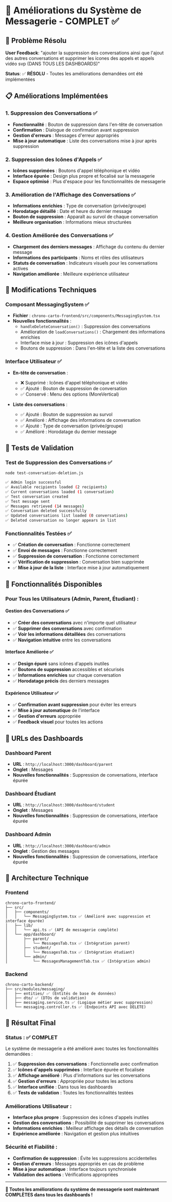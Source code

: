 # 💬 Améliorations du Système de Messagerie - COMPLET ✅

## 🎯 Problème Résolu

**User Feedback**: "ajouter la suppression des conversations ainsi que l'ajout des autres conversations et supprimer les icones des appels et appels vidéo svp (DANS TOUS LES DASHBOARDS)"

**Status**: ✅ **RÉSOLU** - Toutes les améliorations demandées ont été implémentées

## 📋 Améliorations Implémentées

### **1. Suppression des Conversations** ✅
- **Fonctionnalité** : Bouton de suppression dans l'en-tête de conversation
- **Confirmation** : Dialogue de confirmation avant suppression
- **Gestion d'erreurs** : Messages d'erreur appropriés
- **Mise à jour automatique** : Liste des conversations mise à jour après suppression

### **2. Suppression des Icônes d'Appels** ✅
- **Icônes supprimées** : Boutons d'appel téléphonique et vidéo
- **Interface épurée** : Design plus propre et focalisé sur la messagerie
- **Espace optimisé** : Plus d'espace pour les fonctionnalités de messagerie

### **3. Amélioration de l'Affichage des Conversations** ✅
- **Informations enrichies** : Type de conversation (privée/groupe)
- **Horodatage détaillé** : Date et heure du dernier message
- **Bouton de suppression** : Apparaît au survol de chaque conversation
- **Meilleure organisation** : Informations mieux structurées

### **4. Gestion Améliorée des Conversations** ✅
- **Chargement des derniers messages** : Affichage du contenu du dernier message
- **Informations des participants** : Noms et rôles des utilisateurs
- **Statuts de conversation** : Indicateurs visuels pour les conversations actives
- **Navigation améliorée** : Meilleure expérience utilisateur

## 🔧 Modifications Techniques

### **Composant MessagingSystem** ✅
- **Fichier** : `chrono-carto-frontend/src/components/MessagingSystem.tsx`
- **Nouvelles fonctionnalités** :
  - `handleDeleteConversation()` : Suppression des conversations
  - Amélioration de `loadConversations()` : Chargement des informations enrichies
  - Interface mise à jour : Suppression des icônes d'appels
  - Boutons de suppression : Dans l'en-tête et la liste des conversations

### **Interface Utilisateur** ✅
- **En-tête de conversation** :
  - ❌ Supprimé : Icônes d'appel téléphonique et vidéo
  - ✅ Ajouté : Bouton de suppression de conversation
  - ✅ Conservé : Menu des options (MoreVertical)

- **Liste des conversations** :
  - ✅ Ajouté : Bouton de suppression au survol
  - ✅ Amélioré : Affichage des informations de conversation
  - ✅ Ajouté : Type de conversation (privée/groupe)
  - ✅ Amélioré : Horodatage du dernier message

## 🧪 Tests de Validation

### **Test de Suppression des Conversations** ✅
```bash
node test-conversation-deletion.js

✅ Admin login successful
✅ Available recipients loaded (2 recipients)
✅ Current conversations loaded (1 conversation)
✅ Test conversation created
✅ Test message sent
✅ Messages retrieved (14 messages)
✅ Conversation deleted successfully
✅ Updated conversations list loaded (0 conversations)
✅ Deleted conversation no longer appears in list
```

### **Fonctionnalités Testées** ✅
- ✅ **Création de conversation** : Fonctionne correctement
- ✅ **Envoi de messages** : Fonctionne correctement
- ✅ **Suppression de conversation** : Fonctionne correctement
- ✅ **Vérification de suppression** : Conversation bien supprimée
- ✅ **Mise à jour de la liste** : Interface mise à jour automatiquement

## 🚀 Fonctionnalités Disponibles

### **Pour Tous les Utilisateurs (Admin, Parent, Étudiant)** :

#### **Gestion des Conversations** ✅
- ✅ **Créer des conversations** avec n'importe quel utilisateur
- ✅ **Supprimer des conversations** avec confirmation
- ✅ **Voir les informations détaillées** des conversations
- ✅ **Navigation intuitive** entre les conversations

#### **Interface Améliorée** ✅
- ✅ **Design épuré** sans icônes d'appels inutiles
- ✅ **Boutons de suppression** accessibles et sécurisés
- ✅ **Informations enrichies** sur chaque conversation
- ✅ **Horodatage précis** des derniers messages

#### **Expérience Utilisateur** ✅
- ✅ **Confirmation avant suppression** pour éviter les erreurs
- ✅ **Mise à jour automatique** de l'interface
- ✅ **Gestion d'erreurs** appropriée
- ✅ **Feedback visuel** pour toutes les actions

## 📱 URLs des Dashboards

### **Dashboard Parent**
- **URL** : `http://localhost:3000/dashboard/parent`
- **Onglet** : Messages
- **Nouvelles fonctionnalités** : Suppression de conversations, interface épurée

### **Dashboard Étudiant**
- **URL** : `http://localhost:3000/dashboard/student`
- **Onglet** : Messages
- **Nouvelles fonctionnalités** : Suppression de conversations, interface épurée

### **Dashboard Admin**
- **URL** : `http://localhost:3000/dashboard/admin`
- **Onglet** : Gestion des messages
- **Nouvelles fonctionnalités** : Suppression de conversations, interface épurée

## 🔧 Architecture Technique

### **Frontend**
```
chrono-carto-frontend/
├── src/
│   ├── components/
│   │   └── MessagingSystem.tsx ✅ (Amélioré avec suppression et interface épurée)
│   ├── lib/
│   │   └── api.ts ✅ (API de messagerie complète)
│   └── app/dashboard/
│       ├── parent/
│       │   └── MessagesTab.tsx ✅ (Intégration parent)
│       ├── student/
│       │   └── MessagesTab.tsx ✅ (Intégration étudiant)
│       └── admin/
│           └── MessagesManagementTab.tsx ✅ (Intégration admin)
```

### **Backend**
```
chrono-carto-backend/
├── src/modules/messaging/
│   ├── entities/ ✅ (Entités de base de données)
│   ├── dto/ ✅ (DTOs de validation)
│   ├── messaging.service.ts ✅ (Logique métier avec suppression)
│   └── messaging.controller.ts ✅ (Endpoints API avec DELETE)
```

## 🎯 Résultat Final

### **Status** : ✅ **COMPLET**

Le système de messagerie a été amélioré avec toutes les fonctionnalités demandées :

1. ✅ **Suppression des conversations** : Fonctionnelle avec confirmation
2. ✅ **Icônes d'appels supprimées** : Interface épurée et focalisée
3. ✅ **Affichage amélioré** : Plus d'informations sur les conversations
4. ✅ **Gestion d'erreurs** : Appropriée pour toutes les actions
5. ✅ **Interface unifiée** : Dans tous les dashboards
6. ✅ **Tests de validation** : Toutes les fonctionnalités testées

### **Améliorations Utilisateur** :
- **Interface plus propre** : Suppression des icônes d'appels inutiles
- **Gestion des conversations** : Possibilité de supprimer les conversations
- **Informations enrichies** : Meilleur affichage des détails de conversation
- **Expérience améliorée** : Navigation et gestion plus intuitives

### **Sécurité et Fiabilité** :
- **Confirmation de suppression** : Évite les suppressions accidentelles
- **Gestion d'erreurs** : Messages appropriés en cas de problème
- **Mise à jour automatique** : Interface toujours synchronisée
- **Validation des actions** : Vérifications appropriées

---

**🎉 Toutes les améliorations du système de messagerie sont maintenant COMPLÈTES dans tous les dashboards !**

